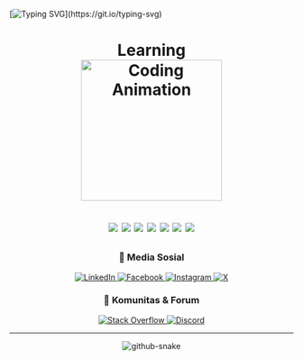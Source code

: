 <!-- <img src="banner_github.png" alt="GitHub Banner" width="100%" /> -->

<!-- SVG TYPING -->
[![Typing SVG](https://readme-typing-svg.herokuapp.com?color=007FFF&size=35&center=true&vCenter=true&width=1000&lines=%F0%9F%91%8B+Hai%2C+Saya+Fransis!;Seorang+mahasiswa+pencinta+koding.%2C;Ayo+Ngobar...)](https://git.io/typing-svg)

<!-- Yang sedang dipelajari -->
<h1 align="center"> 
 Learning <br>
 <img src="https://i.imgur.com/cV8UWm2.png" width="250" alt="Coding Animation">
 <p align="center">
  <img src="https://img.shields.io/badge/python-3670A0?style=for-the-badge&logo=python&logoColor=ffdd54">
  <img src="https://img.shields.io/badge/Apache%20Spark-E25A1C?style=for-the-badge&logo=apache-spark&logoColor=white">
  <img src="https://img.shields.io/badge/git-%23F05033.svg?style=for-the-badge&logo=git&logoColor=white">
  <img src="https://img.shields.io/badge/github-%23121011.svg?style=for-the-badge&logo=github&logoColor=white">
  <img src="https://img.shields.io/badge/Java-007396?style=for-the-badge&logo=java&logoColor=white">
  <img src="https://img.shields.io/badge/github%20actions-%232671E5.svg?style=for-the-badge&logo=githubactions&logoColor=white">
  <img src="https://img.shields.io/badge/docker-%230db7ed.svg?style=for-the-badge&logo=docker&logoColor=white">
</p>
</h1>

<!-- Sosial Media -->

<h3 align="center">📱 Media Sosial</h3>

<div align="center">
  <a href="https://linkedin.com/in/fransis96/" target="_blank">
    <img src="https://img.shields.io/badge/LinkedIn-0077B5?style=for-the-badge&logo=linkedin&logoColor=white" alt="LinkedIn">
  </a>
  <a href="https://facebook.com/fransis_96" target="_blank">
    <img src="https://img.shields.io/badge/Facebook-1877F2?style=for-the-badge&logo=facebook&logoColor=white" alt="Facebook">
  </a>
  <a href="https://instagram.com/fransis_96" target="_blank">
    <img src="https://img.shields.io/badge/Instagram-E4405F?style=for-the-badge&logo=instagram&logoColor=white" alt="Instagram">
  </a>
  <a href="https://x.com/fransis_96" target="_blank">
    <img src="https://img.shields.io/badge/X-000000?style=for-the-badge&logo=twitter&logoColor=white" alt="X">
  </a>
</div>

<h3 align="center">👥 Komunitas & Forum</h3>

<div align="center">
  <a href="https://stackoverflow.com/users/27470695" target="_blank">
    <img src="https://img.shields.io/badge/Stack%20Overflow-F58025?style=for-the-badge&logo=stackoverflow&logoColor=white" alt="Stack Overflow">
  </a>
  <a href="https://discord.gg/wdAFRCy5" target="_blank">
    <img src="https://img.shields.io/badge/Discord-5865F2?style=for-the-badge&logo=discord&logoColor=white" alt="Discord">
  </a>
</div>


 
<hr></hr>  
<!--<p>&nbsp;<img align="center" src="https://github-readme-stats.vercel.app/api?username=fransis96&show_icons=true&locale=en" alt="fransis96" /></p> -->
<p align="center">
 <picture>
  <source media="(prefers-color-scheme: dark)" srcset="https://raw.githubusercontent.com/tobiasmeyhoefer/tobiasmeyhoefer/output/github-snake-dark.svg" />
  <source media="(prefers-color-scheme: light)" srcset="https://raw.githubusercontent.com/tobiasmeyhoefer/tobiasmeyhoefer/output/github-snake.svg" />
  <img alt="github-snake" src="https://raw.githubusercontent.com/tobiasmeyhoefer/tobiasmeyhoefer/output/github-snake.svg" />
 </picture>
</p>
